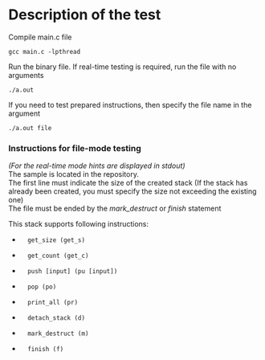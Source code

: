# Description of the test
Compile main.c file

	gcc main.c -lpthread
Run the binary file.
If real-time testing is required, run the file with no arguments 

	./a.out
	
If you need to test prepared instructions, then specify the file name in the argument

	./a.out file

### Instructions for file-mode testing
*(For the real-time mode hints are displayed in stdout)*<br>
The sample is located in the repository.<br>
The first line must indicate the size of the created stack (If the stack has already been created, you must specify the size not exceeding the existing one)<br>
The file must be ended by the *mark_destruct* or *finish* statement

This stack supports following instructions:
*		get_size (get_s)
* 		get_count (get_c)
* 		push [input] (pu [input])
* 		pop (po)
* 		print_all (pr)
*		detach_stack (d)
* 		mark_destruct (m)
* 		finish (f)
